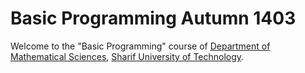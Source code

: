# Basic Programming Autumn 1403
Welcome to the "Basic Programming" course of [Department of Mathematical Sciences](https://math.sharif.edu), [Sharif University of Technology](https://sharif.edu).
